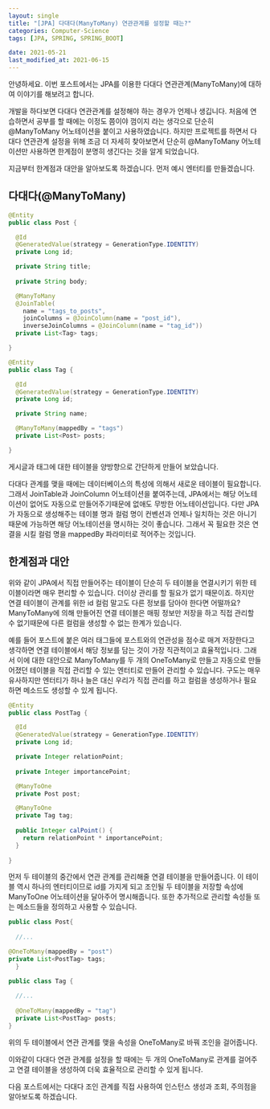 ```yaml
---
layout: single
title: "[JPA] 다대다(ManyToMany) 연관관계를 설정할 때는?"
categories: Computer-Science
tags: [JPA, SPRING, SPRING_BOOT]

date: 2021-05-21
last_modified_at: 2021-06-15
---
```


안녕하세요. 이번 포스트에서는 JPA를 이용한 다대다 연관관계(ManyToMany)에 대하여 이야기를 해보려고 합니다.

개발을 하다보면 다대다 연관관계를 설정해야 하는 경우가 언제나 생깁니다.
처음에 연습하면서 공부를 할 때에는 이정도 쯤이야 껌이지 라는 생각으로 단순히 @ManyToMany 어노테이션을 붙이고 사용하였습니다.
하지만 프로젝트를 하면서 다대다 연관관계 설정을 위해 조금 더 자세히 찾아보면서 단순히 @ManyToMany 어노테이션만 사용하면 한계점이 분명히 생긴다는 것을 알게 되었습니다. 

지금부터 한계점과 대안을 알아보도록 하겠습니다. 먼저 예시 엔터티를 만들겠습니다.

## 다대다(@ManyToMany)

```java
@Entity
public class Post {

  @Id
  @GeneratedValue(strategy = GenerationType.IDENTITY)
  private Long id;

  private String title;
  
  private String body;

  @ManyToMany
  @JoinTable(
    name = "tags_to_posts",
    joinColumns = @JoinColumn(name = "post_id"),
    inverseJoinColumns = @JoinColumn(name = "tag_id"))
  private List<Tag> tags;

}
```

```java
@Entity
public class Tag {

  @Id
  @GeneratedValue(strategy = GenerationType.IDENTITY)
  private Long id;

  private String name;

  @ManyToMany(mappedBy = "tags")
  private List<Post> posts;

}
```

게시글과 태그에 대한 테이블을 양방향으로 간단하게 만들어 보았습니다. 

다대다 관계를 맺을 때에는 데이터베이스의 특성에 의해서 새로운 테이블이 필요합니다.
그래서 JoinTable과 JoinColumn 어노테이션을 붙여주는데, JPA에서는 해당 어노테이션이 없어도 자동으로 만들어주기때문에 없애도 무방한 어노테이션입니다.
다만 JPA가 자동으로 생성해주는 테이블 명과 컬럼 명이 컨벤션과 언제나 일치하는 것은 아니기 때문에 가능하면 해당 어노테이션을 명시하는 것이 좋습니다.
그래서 꼭 필요한 것은 연결을 시킬 컬럼 명을 mappedBy 파라미터로 적어주는 것입니다.

## 한계점과 대안


위와 같이 JPA에서 직접 만들어주는 테이블이 단순히 두 테이블을 연결시키기 위한 테이블이라면 매우 편리할 수 있습니다. 더이상 관리를 할 필요가 없기 때문이죠.
하지만 연결 테이블이 관계를 위한 id 컬럼 말고도 다른 정보를 담아야 한다면 어떨까요?
ManyToMany에 의해 만들어진 연결 테이블은 매핑 정보만 저장을 하고 직접 관리할 수 없기때문에 다른 컬럼을 생성할 수 없는 한계가 있습니다.


예를 들어 포스트에 붙은 여러 태그들에 포스트와의 연관성을 점수로 매겨 저장한다고 생각하면 연결 테이블에서 해당 정보를 담는 것이 가장 직관적이고 효율적입니다.
그래서 이에 대한 대안으로 ManyToMany를 두 개의 OneToMany로 만들고 자동으로 만들어졌던 테이블을 직접 관리할 수 있는 엔터티로 만들어 관리할 수 있습니다. 
구도는 매우 유사하지만 엔터티가 하나 늘은 대신 우리가 직접 관리를 하고 컬럼을 생성하거나 필요하면 메소드도 생성할 수 있게 됩니다.

```java
@Entity
public class PostTag {

  @Id
  @GeneratedValue(strategy = GenerationType.IDENTITY)
  private Long id;

  private Integer relationPoint;
  
  private Integer importancePoint;

  @ManyToOne
  private Post post;

  @ManyToOne
  private Tag tag;
  
  public Integer calPoint() {
    return relationPoint * importancePoint;
  }
  
}
```
먼저 두 테이블의 중간에서 연관 관계를 관리해줄 연결 테이블을 만들어줍니다. 
이 테이블 역시 하나의 엔터티이므로 id를 가지게 되고 조인될 두 테이블을 저장할 속성에 ManyToOne 어노테이션을 달아주어 명시해줍니다.
또한 추가적으로 관리할 속성들 또는 메소드들을 정의하고 사용할 수 있습니다.
```java
public class Post{
  
  //...

@OneToMany(mappedBy = "post")
private List<PostTag> tags;
  }
```
```java
public class Tag {
  
  //...
  
  @OneToMany(mappedBy = "tag")
  private List<PostTag> posts;
}
```
위의 두 테이블에서 연관 관계를 맺을 속성을 OneToMany로 바꿔 조인을 걸어줍니다.

이와같이 다대다 연관 관계를 설정을 할 때에는 두 개의 OneToMany로 관계를 걸어주고 연결 테이블을 생성하여 더욱 효율적으로 관리할 수 있게 됩니다.

다음 포스트에서는 다대다 조인 관계를 직접 사용하여 인스턴스 생성과 조회, 주의점을 알아보도록 하겠습니다.
